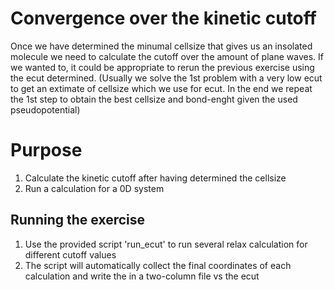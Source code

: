 # Convergence over the kinetic cutoff
Once we have determined the minumal cellsize that gives us an insolated molecule we need to calculate the cutoff over the amount of plane waves.
If we wanted to, it could be appropriate to rerun the previous exercise using the ecut determined.
(Usually we solve the 1st problem with a very low ecut to get an extimate of cellsize which we use for ecut. In the end we repeat the 1st step to obtain the best cellsize and bond-enght given the used pseudopotential)

# Purpose
  1. Calculate the kinetic cutoff after having determined the cellsize
  2. Run a calculation for a 0D system

## Running the exercise
  1. Use the provided script 'run_ecut' to run several relax calculation for different cutoff values
  2. The script will automatically collect the final coordinates of each calculation and write the in a two-column file vs the ecut
